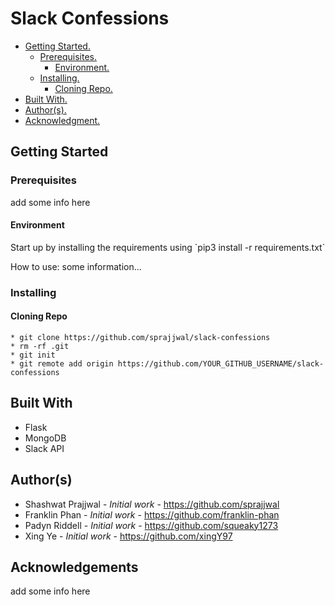 # Slack Confessions

* [ Getting Started. ](#start)
    * [ Prerequisites. ](#pre)
        * [ Environment. ](#env)
    * [ Installing. ](#install)
        * [ Cloning Repo. ](#clone)
* [ Built With. ](#built)
* [ Author(s). ](#author(s))
* [ Acknowledgment. ](#credit)

<a name="start"></a>

## Getting Started

<a name="pre"></a>
<h3>Prerequisites</h3>
add some info here

<a name="env"></a>
<h4>Environment</h4>
Start up by installing the requirements using `pip3 install -r requirements.txt`

How to use:
some information...

<a name="install"></a>
<h3>Installing</h3>

<a name="clone"></a>

<h4>Cloning Repo</h4>

    * git clone https://github.com/sprajjwal/slack-confessions
    * rm -rf .git
    * git init
    * git remote add origin https://github.com/YOUR_GITHUB_USERNAME/slack-confessions

<a name="built"></a>

## Built With
* Flask
* MongoDB
* Slack API

<a name="author(s)"></a>

## Author(s)
* Shashwat Prajjwal  - <i>Initial work</i> - https://github.com/sprajjwal
* Franklin Phan - <i>Initial work</i> - https://github.com/franklin-phan
* Padyn Riddell - <i>Initial work</i> - https://github.com/squeaky1273
* Xing Ye - <i>Initial work</i> - https://github.com/xingY97

<a name="credit"></a>

## Acknowledgements
add some info here